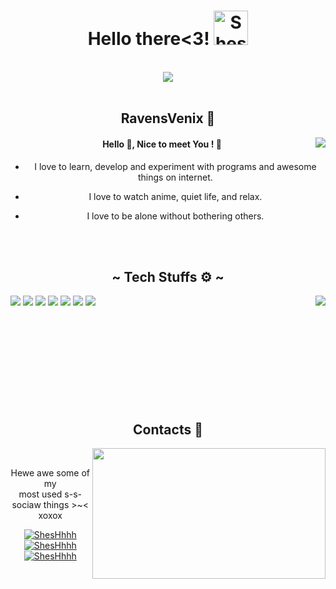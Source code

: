 <body>
  <center>
<h1 align="center">
  Hello there<3!
  <img width="55" src="https://i.postimg.cc/vmNQwF1m/menhera.webp" alt="ShesHhhh"/>
</h1>
<br>
<div align="center">
  <a href="https://egirl.ing/" >
   <img src="https://lanyard.kyrie25.dev/api/989346417107689513?waveColor=FF00FF&idleMessage=Welcome%20to%20my%20Github%20profile!&theme=dark&showBanner=animated&animatedDecoration=true&showDisplayName=true" />
  </a>
    <br>
</div><br>
<div>
<h2 align="center">RavensVenix 👀</h2>
  <div align="center">
<img src="https://media.tenor.com/GiqkeNYs8q8AAAAj/no.gif" align="right">
  </div>

#### Hello 👋, Nice to meet You ! 🩷

- I love to learn, develop and experiment with programs and awesome things on internet.

- I love to watch anime, quiet life, and relax.

- I love to be alone without bothering others.

</div>

<br/>
</div><Br>
<div>
<h2 align="center">~ Tech Stuffs ⚙️ ~</h2>
 
<p>
  <div align="center">
<img src="https://i.pinimg.com/originals/8d/4b/77/8d4b77c44b7a68c0fd609411e2c0ec3c.gif" align="right">
  </div>
</div>
<div align="left">
  <img src="https://img.shields.io/badge/-GitHub-05122A?&style=for-the-badge&logo=github"/>
  <img src="https://img.shields.io/badge/-Git-05122A?&style=for-the-badge&logo=git"/>
  <img src="https://img.shields.io/badge/-Javascript-05122A?&style=for-the-badge&logo=javascript"/>
  <img src="https://img.shields.io/badge/-Node.js-05122A?&style=for-the-badge&logo=node.js"/>
  <img src="https://img.shields.io/badge/-Python-05122A?&style=for-the-badge&logo=python"/>
  <img src="https://img.shields.io/badge/-lua-05122A?&style=for-the-badge&logo=lua"/>
  <img src="https://img.shields.io/badge/-MongoDB-05122A?&style=for-the-badge&logo=MongoDB"/>
</div>
<br><br><br><br><br><br><br><br><br>
<h2 align="center">Contacts 📱</h2>
  <div align="center">
<img src="https://i.imgur.com/KXx0cCx.gif" align="right" width="373.5px" height="208.5px">
  </div>
<br>
<p align="center">Hewe awe some of my <br>
most used s-s-sociaw things >~< xoxox</p>
<div align="center">
  <a href="https://discordapp.com/users/989346417107689513"><img src="https://img.shields.io/badge/Discord-0000FF?style=for-the-badge&logo=discord&logoColor=white" alt="ShesHhhh"/></a>
  <a href="https://t.me/vmxone"><img src="https://img.shields.io/badge/Telegram-0088CC?style=for-the-badge&logo=telegram&logoColor=white" alt="ShesHhhh"/></a>
  <a href="mailto:ravensvenix@gmail.com"><img src="https://img.shields.io/badge/Gmail-D14836?style=for-the-badge&logo=gmail&logoColor=white" alt="ShesHhhh"/></a>
</div>
<br>
</div>
    </center>
</body>
